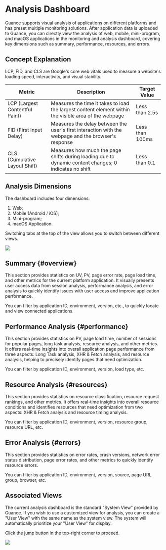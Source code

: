 # Analysis Dashboard

Guance supports visual analysis of applications on different platforms and has preset multiple monitoring solutions. After application data is uploaded to Guance, you can directly view the analysis of web, mobile, mini-program, and macOS applications in the monitoring and analysis dashboard, covering key dimensions such as summary, performance, resources, and errors.

## Concept Explanation

LCP, FID, and CLS are Google's core web vitals used to measure a website's loading speed, interactivity, and visual stability.

| Metric | Description | Target Value |
| --- | --- | --- |
| LCP (Largest Contentful Paint) | Measures the time it takes to load the largest content element within the visible area of the webpage | Less than 2.5s |
| FID (First Input Delay) | Measures the delay between the user's first interaction with the webpage and the browser's response | Less than 100ms |
| CLS (Cumulative Layout Shift) | Measures how much the page shifts during loading due to dynamic content changes; 0 indicates no shift | Less than 0.1 |

## Analysis Dimensions

The dashboard includes four dimensions:

1. Web;
2. Mobile (Android / iOS);
3. Mini-program;
4. macOS Application.

Switching tabs at the top of the view allows you to switch between different views.

<!-- 
**Note**: Under the **macOS** application type, Guance will default to displaying up to five views. You can use the search bar to locate specific views:

- Enter the application ID: List views bound to the current application ID;
- Enter the view name: List all matching bound views.


-->

![](img/board.gif)

## Summary {#overview}

This section provides statistics on UV, PV, page error rate, page load time, and other metrics for the current platform application. It visually presents user access data from session analysis, performance analysis, and error analysis to quickly identify issues with user access and improve application performance.

You can filter by application ID, environment, version, etc., to quickly locate and view connected applications.

## Performance Analysis {#performance}

This section provides statistics on PV, page load time, number of sessions for popular pages, long task analysis, resource analysis, and other metrics. It offers real-time insights into overall application page performance from three aspects: Long Task analysis, XHR & Fetch analysis, and resource analysis, helping to precisely identify pages that need optimization.

You can filter by application ID, environment, version, load type, etc.

## Resource Analysis {#resources}

This section provides statistics on resource classification, resource request rankings, and other metrics. It offers real-time insights into overall resource conditions and identifies resources that need optimization from two aspects: XHR & Fetch analysis and resource timing analysis.

You can filter by application ID, environment, version, resource group, resource URL, etc.

## Error Analysis {#errors}

This section provides statistics on error rates, crash versions, network error status distribution, page error rates, and other metrics to quickly identify resource errors.

You can filter by application ID, environment, version, source, page URL group, browser, etc.

<!-- 
![](img/overview-4.png)
![](img/overview-1.png)
![](img/overview-2.png)
![](img/overview-3.png)
-->

## Associated Views

The current analysis dashboard is the standard "System View" provided by Guance. If you wish to use a customized view for analysis, you can create a "User View" with the same name as the system view. The system will automatically prioritize your "User View" for display.

Click the jump button in the top-right corner to proceed.

![](img/board.png)